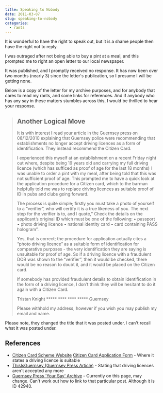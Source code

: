 ```yaml
---
title: Speaking to Nobody
date: 2011-03-07
slug: speaking-to-nobody
categories:
  - rants
---
```


It is wonderful to have the right to speak out, but it is a shame people then have the right not to reply.

I was outraged after not being able to buy a pint at a meal, and this prompted me to right an open letter to our local newspaper.

It was published, and I promptly received no response. It has now been over two months (nearly 3) since the letter's publication, so I presume I will be getting none.

Below is a copy of the letter for my archive purposes, and for anybody that cares to read my rants, and some links for references. And if anybody who has any say in these matters stumbles across this, I would be thrilled to hear your response.

> ## Another Logical Move
>
> It is with interest I read your article in the Guernsey press on 08/12/2010 explaining that Guernsey police were recommending that establishments no longer accept driving licences as a form of identification. They instead recommend the Citizen Card.
>
> I experienced this myself at an establishment on a recent Friday night out where, despite being 19 years old and carrying my full driving licence (which has sufficed as proof of age for the last 18 months) I was unable to order a pint with my meal, after being told that this was not sufficient proof of age. This prompted me to have a quick look at the application procedure for a Citizen card, which to the barman helpfully told me was to replace driving licences as suitable proof of ID in pubs and clubs going forward.
>
> The process is quite simple; firstly you must take a photo of yourself to a “verifier”, who will certify it is a true likeness of you. The next step for the verifier is to, and I quote,” Check the details on the applicant’s original ID which must be one of the following: • passport • photo driving licence • national identity card • card containing PASS hologram”.
>
> Yes, that is correct; the procedure for application actually cites a “photo driving licence” as a suitable form of identification for comparative purposes - the very identification they are saying is unsuitable for proof of age. So if a driving licence with a fraudulent DOB was shown to the “verifier”, then it would be checked, there would be no reason to doubt it, and it would be placed on the Citizen card.
>
> If somebody has provided fraudulent details to obtain identification in the form of a driving licence, I don’t think they will be hesitant to do it again with a Citizen Card.
>
> Tristan Knight \*\*\*\*\* \*\*\*\* \*\*\*\* \*\*\*\*\* Guernsey
>
> Please withhold my address, however if you wish you may publish my email and name.

Please note, they changed the title that it was posted under. I can't recall what it was posted under.

## References

- [Citizen Card Scheme Website](http://www.citizencard.com/) [Citizen Card Application Form](http://www.citizencard.com/ccappform.pdf) - Where it states a driving licence is suitable
- [ThisIsGuernsey (Guernsey Press Article)](http://www.thisisguernsey.com/2010/12/08/driving-licences-no-longer-accepted-at-pubs-and-nightclubs/) - Stating that driving licences aren't accepted any more
- [Guernsey Press 'Your Say' Archive](http://www.thisisguernsey.co.uk/discus/messages/11779/12146.html?1296483514) - Currently on this page, may change. Can't work out how to link to that particular post. Although it is ID 42940.
